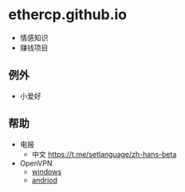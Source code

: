 # ethercp.github.io
- 情感知识
- 赚钱项目

## 例外
- 小爱好

## 帮助
- 电报
  - 中文 <https://t.me/setlanguage/zh-hans-beta>
- OpenVPN
  - [windows](https://mirror.ghproxy.com/?q=https%3A%2F%2Fgithub.com%2FSecurepoint%2Fopenvpn-client%2Freleases%2Fdownload%2F2.0.40%2Fopenvpn-client-installer-2.0.40.exe)
  - [andriod](https://mirror.ghproxy.com/?q=https%3A%2F%2Fgithub.com%2Fschwabe%2Fics-openvpn%2Freleases%2Fdownload%2Fv0.7.51%2Fics-openvpn-0.7.51.apk)
